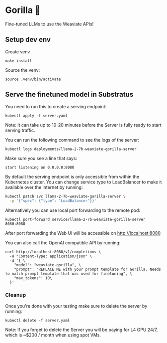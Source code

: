 # Gorilla 🦍
Fine-tuned LLMs to use the Weaviate APIs!

## Setup dev env

Create venv
```
make install
```

Source the venv:
```
source .venv/bin/activate
```

## Serve the finetuned model in Substratus

You need to run this to create a serving endpoint:
```
kubectl apply -f server.yaml
```
Note: It can take up to 10-20 minutes before the Server is fully
ready to start serving traffic.

You can run the following command to see the logs of the server:
```
kubectl logs deployments/llama-2-7b-weaviate-gorilla-server
```
Make sure you see a line that says:
```
start listening on 0.0.0.0:8080
```

By default the serving endpoint is only accessible from within the
Kubernetes cluster. You can change service type to LoadBalancer
to make it available over the internet by running:
```bash
kubectl patch svc llama-2-7b-weaviate-gorilla-server \
  -p '{"spec": {"type": "LoadBalancer"}}'
```

Alternatively you can use local port forwarding to the remote pod:
```
kubectl port-forward service/llama-2-7b-weaviate-gorilla-server 8080:8080
```

After port forwarding the Web UI will be accessible on [http://localhost:8080](http://localhost:8080)

You can also call the OpenAI compatible API by running:
```
curl http://localhost:8080/v1/completions \
  -H "Content-Type: application/json" \
  -d '{ \
    "model": "weaviate-gorilla", \
    "prompt": "REPLACE ME with your prompt template for Gorilla. Needs to match prompt template that was used for finetuning", \
    "max_tokens": 10\
  }'
```

### Cleanup
Once you're done with your testing make sure to delete the server
by running:
```
kubectl delete -f server.yaml
```

Note: If you forget to delete the Server you will be paying
for L4 GPU 24/7, which is ~$200 / month when using spot VMs.

